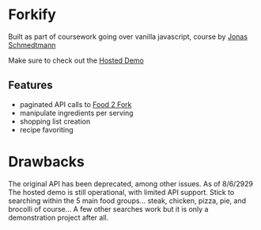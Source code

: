 # Forkify
Built as part of coursework going over vanilla javascript, course by [Jonas Schmedtmann](https://codingheroes.io/)

Make sure to check out the [Hosted Demo](forkify.site)

## Features
* paginated API calls to [Food 2 Fork](https://rapidapi.com/community/api/food2fork)
* manipulate ingredients per serving
* shopping list creation
* recipe favoriting

# Drawbacks

The original API has been deprecated, among other issues. As of 8/6/2929 The hosted demo is still operational, with limited API support. Stick to searching within the 5 main food groups... steak, chicken, pizza, pie, and brocolli of course... A few other searches work but it is only a demonstration project after all.
